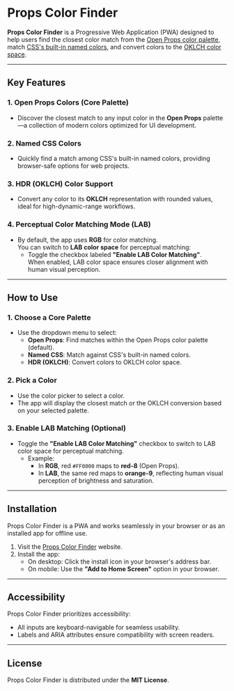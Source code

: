 # Props Color Finder

**Props Color Finder** is a Progressive Web Application (PWA) designed to help users find the closest color match from the [Open Props color palette](https://open-props.style/#colors), match [CSS's built-in named colors](https://developer.mozilla.org/en-US/docs/Web/CSS/named-color), and convert colors to the [OKLCH color space](https://developer.chrome.com/docs/css-ui/access-colors-spaces#oklch).

---

## Key Features

### **1. Open Props Colors (Core Palette)**

- Discover the closest match to any input color in the **Open Props** palette—a collection of modern colors optimized for UI development.

### **2. Named CSS Colors**

- Quickly find a match among CSS's built-in named colors, providing browser-safe options for web projects.

### **3. HDR (OKLCH) Color Support**

- Convert any color to its **OKLCH** representation with rounded values, ideal for high-dynamic-range workflows.

### **4. Perceptual Color Matching Mode (LAB)**

- By default, the app uses **RGB** for color matching.  
  You can switch to **LAB color space** for perceptual matching:
  - Toggle the checkbox labeled **"Enable LAB Color Matching"**.  
    When enabled, LAB color space ensures closer alignment with human visual perception.

---

## How to Use

### 1. Choose a Core Palette

- Use the dropdown menu to select:
  - **Open Props**: Find matches within the Open Props color palette (default).
  - **Named CSS**: Match against CSS's built-in named colors.
  - **HDR (OKLCH)**: Convert colors to OKLCH color space.

### 2. Pick a Color

- Use the color picker to select a color.
- The app will display the closest match or the OKLCH conversion based on your selected palette.

### 3. Enable LAB Matching (Optional)

- Toggle the **"Enable LAB Color Matching"** checkbox to switch to LAB color space for perceptual matching.
  - Example:
    - In **RGB**, red `#FF0000` maps to **red-8** (Open Props).
    - In **LAB**, the same red maps to **orange-9**, reflecting human visual perception of brightness and saturation.

---

## Installation

Props Color Finder is a PWA and works seamlessly in your browser or as an installed app for offline use.

1. Visit the [Props Color Finder](https://props-color-finder.netlify.app/) website.
2. Install the app:
   - On desktop: Click the install icon in your browser's address bar.
   - On mobile: Use the **"Add to Home Screen"** option in your browser.

---

## Accessibility

Props Color Finder prioritizes accessibility:

- All inputs are keyboard-navigable for seamless usability.
- Labels and ARIA attributes ensure compatibility with screen readers.

---

## License

Props Color Finder is distributed under the **MIT License**.
